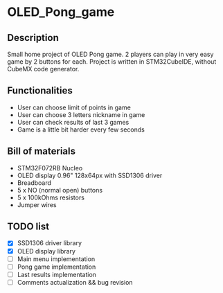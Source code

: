 # OLED_Pong_game

## Description
Small home project of OLED Pong game. 2 players can play in very easy game by 2 buttons for each. Project is written in STM32CubeIDE, without CubeMX code generator. 

## Functionalities
- User can choose limit of points in game
- User can choose 3 letters nickname in game
- User can check results of last 3 games
- Game is a little bit harder every few seconds

## Bill of materials
- STM32F072RB Nucleo
- OLED display 0.96" 128x64px with SSD1306 driver
- Breadboard
- 5 x NO (normal open) buttons
- 5 x 100kOhms resistors
- Jumper wires

## TODO list
- [x] SSD1306 driver library
- [x] OLED display library
- [ ] Main menu implementation
- [ ] Pong game implementation
- [ ] Last results implementation
- [ ] Comments actualization && bug revision

